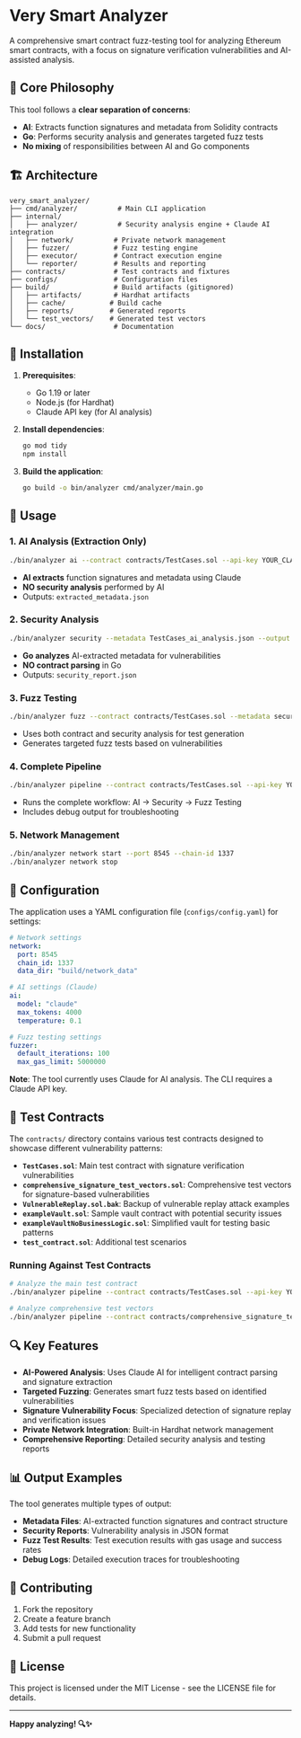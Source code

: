 # Very Smart Analyzer

A comprehensive smart contract fuzz-testing tool for analyzing Ethereum smart contracts, with a focus on signature verification vulnerabilities and AI-assisted analysis.

## 🎯 **Core Philosophy**

This tool follows a **clear separation of concerns**:
- **AI**: Extracts function signatures and metadata from Solidity contracts
- **Go**: Performs security analysis and generates targeted fuzz tests
- **No mixing** of responsibilities between AI and Go components

## 🏗️ **Architecture**

```
very_smart_analyzer/
├── cmd/analyzer/          # Main CLI application
├── internal/
│   ├── analyzer/          # Security analysis engine + Claude AI integration
│   ├── network/          # Private network management
│   ├── fuzzer/           # Fuzz testing engine
│   ├── executor/         # Contract execution engine
│   └── reporter/         # Results and reporting
├── contracts/            # Test contracts and fixtures
├── configs/              # Configuration files
├── build/                # Build artifacts (gitignored)
│   ├── artifacts/        # Hardhat artifacts
│   ├── cache/           # Build cache
│   ├── reports/         # Generated reports
│   └── test_vectors/    # Generated test vectors
└── docs/                 # Documentation
```

## 🚀 **Installation**

1. **Prerequisites**:
   - Go 1.19 or later
   - Node.js (for Hardhat)
   - Claude API key (for AI analysis)

2. **Install dependencies**:
   ```bash
   go mod tidy
   npm install
   ```

3. **Build the application**:
   ```bash
   go build -o bin/analyzer cmd/analyzer/main.go
   ```

## 📖 **Usage**

### **1. AI Analysis (Extraction Only)**
```bash
./bin/analyzer ai --contract contracts/TestCases.sol --api-key YOUR_CLAUDE_API_KEY
```
- **AI extracts** function signatures and metadata using Claude
- **NO security analysis** performed by AI
- Outputs: `extracted_metadata.json`

### **2. Security Analysis**
```bash
./bin/analyzer security --metadata TestCases_ai_analysis.json --output security_report.json
```
- **Go analyzes** AI-extracted metadata for vulnerabilities
- **NO contract parsing** in Go
- Outputs: `security_report.json`

### **3. Fuzz Testing**
```bash
./bin/analyzer fuzz --contract contracts/TestCases.sol --metadata security_report.json --iterations 100
```
- Uses both contract and security analysis for test generation
- Generates targeted fuzz tests based on vulnerabilities

### **4. Complete Pipeline**
```bash
./bin/analyzer pipeline --contract contracts/TestCases.sol --api-key YOUR_CLAUDE_API_KEY --debug
```
- Runs the complete workflow: AI → Security → Fuzz Testing
- Includes debug output for troubleshooting

### **5. Network Management**
```bash
./bin/analyzer network start --port 8545 --chain-id 1337
./bin/analyzer network stop
```

## 🔧 **Configuration**

The application uses a YAML configuration file (`configs/config.yaml`) for settings:

```yaml
# Network settings
network:
  port: 8545
  chain_id: 1337
  data_dir: "build/network_data"

# AI settings (Claude)
ai:
  model: "claude"
  max_tokens: 4000
  temperature: 0.1

# Fuzz testing settings
fuzzer:
  default_iterations: 100
  max_gas_limit: 5000000
```

**Note**: The tool currently uses Claude for AI analysis. The CLI requires a Claude API key.

## 🧪 **Test Contracts**

The `contracts/` directory contains various test contracts designed to showcase different vulnerability patterns:

- **`TestCases.sol`**: Main test contract with signature verification vulnerabilities
- **`comprehensive_signature_test_vectors.sol`**: Comprehensive test vectors for signature-based vulnerabilities
- **`VulnerableReplay.sol.bak`**: Backup of vulnerable replay attack examples
- **`exampleVault.sol`**: Sample vault contract with potential security issues
- **`exampleVaultNoBusinessLogic.sol`**: Simplified vault for testing basic patterns
- **`test_contract.sol`**: Additional test scenarios

### **Running Against Test Contracts**

```bash
# Analyze the main test contract
./bin/analyzer pipeline --contract contracts/TestCases.sol --api-key YOUR_API_KEY

# Analyze comprehensive test vectors
./bin/analyzer pipeline --contract contracts/comprehensive_signature_test_vectors.sol --api-key YOUR_API_KEY
```

## 🔍 **Key Features**

- **AI-Powered Analysis**: Uses Claude AI for intelligent contract parsing and signature extraction
- **Targeted Fuzzing**: Generates smart fuzz tests based on identified vulnerabilities
- **Signature Vulnerability Focus**: Specialized detection of signature replay and verification issues
- **Private Network Integration**: Built-in Hardhat network management
- **Comprehensive Reporting**: Detailed security analysis and testing reports

## 📊 **Output Examples**

The tool generates multiple types of output:
- **Metadata Files**: AI-extracted function signatures and contract structure
- **Security Reports**: Vulnerability analysis in JSON format
- **Fuzz Test Results**: Test execution results with gas usage and success rates
- **Debug Logs**: Detailed execution traces for troubleshooting

## 🤝 **Contributing**

1. Fork the repository
2. Create a feature branch
3. Add tests for new functionality
4. Submit a pull request

## 📄 **License**

This project is licensed under the MIT License - see the LICENSE file for details.

---

**Happy analyzing! 🔍✨**